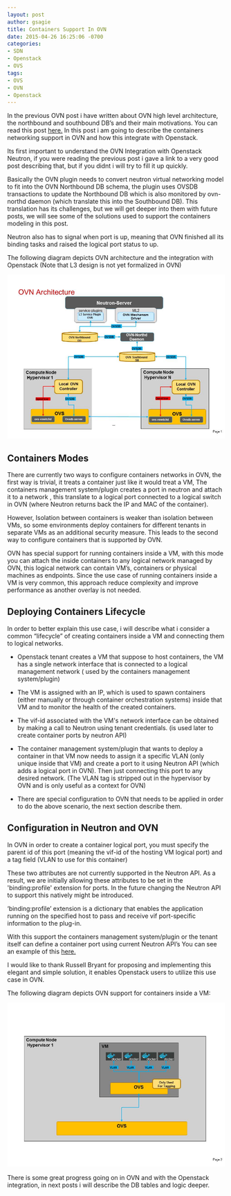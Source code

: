 ```yaml
---
layout: post
author: gsagie
title: Containers Support In OVN
date: 2015-04-26 16:25:06 -0700
categories:
- SDN
- Openstack
- OVS
tags:
- OVS
- OVN
- Openstack
---
```


In the previous OVN post i have written about OVN high level architecture, the northbound and southbound DB’s and their main motivations.
You can read this post [here.](http://http://galsagie.github.io/sdn/openstack/ovs/2015/04/20/ovn-1/)
In this post i am going to describe the containers networking support in OVN and how this integrate with Openstack.

Its first important to understand the OVN Integration with Openstack Neutron, if you were reading the previous post i gave a link to a very good post describing that, but if you didnt i will try to fill it up quickly.

Basically the OVN plugin needs to convert neutron virtual networking model to fit into the OVN Northbound DB schema, the plugin uses OVSDB transactions to update the Northbound DB which is also monitored by ovn-northd daemon (which translate this into the Southbound DB).
This translation has its challenges, but we will get deeper into them with future posts, we will see some of the solutions used to support the containers modeling in this post.

Neutron also has to signal when port is up, meaning that OVN finished all its binding tasks and raised the logical port status to up.

The following diagram depicts OVN architecture and the integration with Openstack (Note that L3 design
is not yet formalized in OVN)

<img src="https://raw.githubusercontent.com/GalSagie/GalSagie.github.io/master/public/img/ovn-neutron.jpg" />

## Containers Modes

There are currently two ways to configure containers networks in OVN, the first way is trivial, it treats a container just like it would treat a VM, The containers management system/plugin creates a port in neutron and attach it to a network , this translate to a logical port connected to a logical switch in OVN (where Neutron returns back the IP and MAC of the container).

However, Isolation between containers is weaker than isolation between VMs, so some environments deploy containers for different tenants in separate VMs as an additional security measure.
This leads to the second way to configure containers that is supported by OVN.

OVN has special support for running containers inside a VM, with this mode you can attach the inside containers to any logical network managed by OVN, this logical network can contain VM’s, containers or physical machines as endpoints.
Since the use case of running containers inside a VM is very common, this approach reduce complexity and improve performance as another overlay is not needed.

## Deploying Containers Lifecycle

In order to better explain this use case, i will describe what i consider a common “lifecycle” of creating containers inside a VM and connecting them to logical networks.

* Openstack tenant creates a VM that suppose to host containers, the VM has a single network interface that is connected to a logical management network ( used by the containers management system/plugin)

* The VM is assigned with an IP, which is used to spawn containers (either manually or through container orchestration systems) inside that VM and to monitor the health of the created containers.

* The vif-id associated with the VM's network interface can be obtained by making a call to Neutron using tenant credentials. (is used later to create container ports by neutron API)

* The container management system/plugin that wants to deploy a container in that VM now needs to assign it a specific VLAN (only unique inside that VM) and create a port to it using Neutron API (which adds a logical port in OVN).
Then just connecting this port to any desired network.
(The VLAN tag is stripped out in the hypervisor by OVN and is only useful as a context for OVN)

* There are special configuration to OVN that needs to be applied in order to do the above scenario, the next section describe them.

## Configuration in Neutron and OVN

In OVN in order to create a container logical port, you must specify the parent id of this port (meaning the vif-id of the hosting VM logical port) and a tag field (VLAN to use for this container)

These two attributes are not currently supported in the Neutron API. As a result, we are initially allowing these attributes to be set in the 'binding:profile' extension for ports. 
In the future changing the Neutron API to support this natively might be introduced.

‘binding:profile’ extension is a dictionary that enables the application running on the specified host to pass and receive vif port-specific information to the plug-in.

With this support the containers management system/plugin or the tenant itself can define a container port using current Neutron API’s
You can see an example of this [here.](https://review.openstack.org/#/c/176491/3/doc/source/containers.rst)

I would like to thank Russell Bryant for proposing and implementing this elegant and simple solution, it enables Openstack users to utilize this use case in OVN.

The following diagram depicts OVN support for containers inside a VM:

<img src="https://raw.githubusercontent.com/GalSagie/GalSagie.github.io/master/public/img/ovn-containers.jpg" />

There is some great progress going on in OVN and with the Openstack integration, in next posts i will describe the DB tables and logic deeper.

